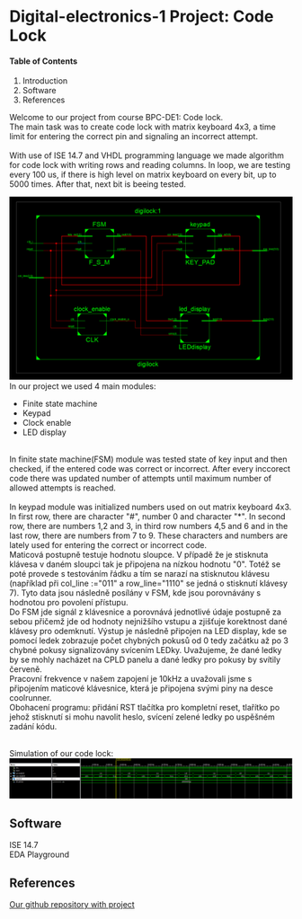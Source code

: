 # Digital-electronics-1 Project: Code Lock

#### Table of Contents
1. Introduction <br/>
2. Software <br/>
3. References <br/>


Welcome to our project from course BPC-DE1: Code lock. <br/>
The main task was to create code lock with matrix keyboard 4x3, a time limit for entering the correct pin and signaling an incorrect attempt. <br/> <br/>
With use of ISE 14.7 and VHDL programming language we made algorithm for code lock with writing rows and reading columns. In loop, we are testing every 100 us, if there is high level on matrix keyboard on every bit, up to 5000 times. After that, next bit is beeing tested.  <br/>

![Schematic](https://github.com/xmajnu00/Digital-electronics-1/blob/master/Labs/Project-Code_Lock/schematic.png)
In our project we used 4 main modules:
* Finite state machine 
* Keypad
* Clock enable
* LED display
<br/>
In finite state machine(FSM) module was tested state of key input and then checked, if the entered code was correct or incorrect. After every inccorect code there was updated number of attempts until maximum number of allowed attempts is reached.
<br/> <br/>
In keypad module was initialized numbers used on out matrix keyboard 4x3. In first row, there are character "#", number 0 and character "*". In second row, there are numbers 1,2 and 3, in third row numbers 4,5 and 6 and in the last row, there are numbers from 7 to 9. These characters and numbers are lately used for entering the correct or incorrect code. 
 <br/>
 Maticová postupně testuje hodnotu sloupce. V případě že je stisknuta klávesa v daném sloupci tak je připojena na nízkou hodnotu "0". Totéž se poté provede s testováním řádku a tím se narazí na stisknutou klávesu (například při col_line :="011" a row_line="1110" se jedná o stisknutí klávesy 7). Tyto data jsou následně posílány v FSM, kde jsou porovnávány s hodnotou pro povolení přístupu.
 <br/>
 Do FSM jde signál z klávesnice a porovnává jednotlivé údaje postupně za sebou přičemž jde od hodnoty nejnižšího vstupu a zjišťuje korektnost dané klávesy pro odemknutí. Výstup je následně připojen na LED display, kde se pomocí ledek zobrazuje počet chybných pokusů od 0 tedy začátku až po 3 chybné pokusy signalizovány svícením LEDky. Uvažujeme, že dané ledky by se mohly nacházet na CPLD panelu a dané ledky pro pokusy by svítily červeně.
<br/>
Pracovní frekvence v našem zapojení je 10kHz a uvažovali jsme s připojením maticové klávesnice, která je připojena svými piny na desce coolrunner.  
<br/>
Obohacení programu: přidání RST tlačítka pro kompletní reset, tlařítko po jehož stisknutí si mohu navolit heslo, svícení zelené ledky po uspěšném zadání kódu.
<br/> <br/>

Simulation of our code lock:
![Simulation](https://github.com/xmajnu00/Digital-electronics-1/blob/master/Labs/Project-Code_Lock/simulation_Code_lock.png)


## Software
ISE 14.7 <br/>
EDA Playground
## References
[Our github repository with project](https://github.com/xmajnu00/Digital-electronics-1/tree/master/Labs/Project-Code_Lock)
